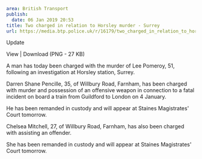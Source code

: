 ```yaml
area: British Transport
publish:
  date: 06 Jan 2019 20:53
title: Two charged in relation to Horsley murder - Surrey
url: https://media.btp.police.uk/r/16179/two_charged_in_relation_to_horsley_murder_-_surrey
```

Update

View | Download (PNG - 27 KB)

A man has today been charged with the murder of Lee Pomeroy, 51, following an investigation at Horsley station, Surrey.

Darren Shane Pencille, 35, of Willbury Road, Farnham, has been charged with murder and possession of an offensive weapon in connection to a fatal incident on board a train from Guildford to London on 4 January.

He has been remanded in custody and will appear at Staines Magistrates' Court tomorrow.

Chelsea Mitchell, 27, of Willbury Road, Farnham, has also been charged with assisting an offender.

She has been remanded in custody and will appear at Staines Magistrates' Court tomorrow.
